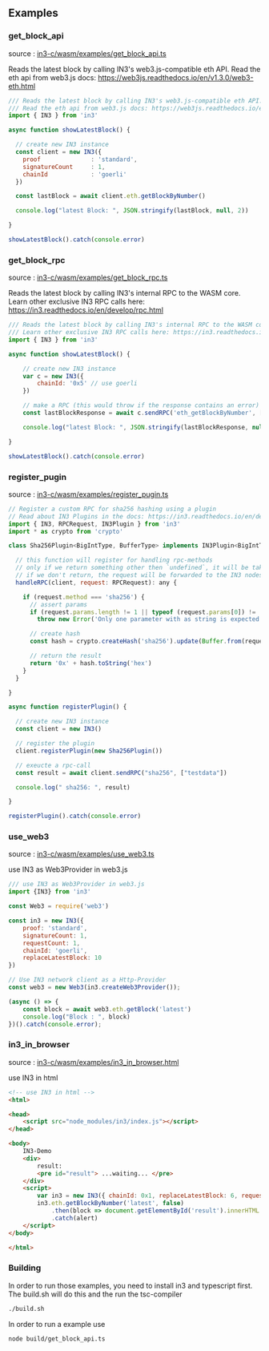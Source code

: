 ## Examples

### get_block_api

source : [in3-c/wasm/examples/get_block_api.ts](https://github.com/blockchainsllc/in3/blob/master/wasm/examples/get_block_api.ts)

Reads the latest block by calling IN3's web3.js-compatible eth API.
Read the eth api from web3.js docs: https://web3js.readthedocs.io/en/v1.3.0/web3-eth.html


```js
/// Reads the latest block by calling IN3's web3.js-compatible eth API.
/// Read the eth api from web3.js docs: https://web3js.readthedocs.io/en/v1.3.0/web3-eth.html
import { IN3 } from 'in3'

async function showLatestBlock() {

  // create new IN3 instance
  const client = new IN3({
    proof              : 'standard',
    signatureCount     : 1,
    chainId            : 'goerli'
  })

  const lastBlock = await client.eth.getBlockByNumber()

  console.log("latest Block: ", JSON.stringify(lastBlock, null, 2))

}

showLatestBlock().catch(console.error)

```

### get_block_rpc

source : [in3-c/wasm/examples/get_block_rpc.ts](https://github.com/blockchainsllc/in3/blob/master/wasm/examples/get_block_rpc.ts)

Reads the latest block by calling IN3's internal RPC to the WASM core.
Learn other exclusive IN3 RPC calls here: https://in3.readthedocs.io/en/develop/rpc.html


```js
/// Reads the latest block by calling IN3's internal RPC to the WASM core.
/// Learn other exclusive IN3 RPC calls here: https://in3.readthedocs.io/en/develop/rpc.html
import { IN3 } from 'in3'

async function showLatestBlock() {

    // create new IN3 instance
    var c = new IN3({
        chainId: '0x5' // use goerli
    })

    // make a RPC (this would throw if the response contains an error)
    const lastBlockResponse = await c.sendRPC('eth_getBlockByNumber', ['latest', false])

    console.log("latest Block: ", JSON.stringify(lastBlockResponse, null, 2))

}

showLatestBlock().catch(console.error)

```

### register_pugin

source : [in3-c/wasm/examples/register_pugin.ts](https://github.com/blockchainsllc/in3/blob/master/wasm/examples/register_pugin.ts)



```js
// Register a custom RPC for sha256 hashing using a plugin
// Read about IN3 Plugins in the docs: https://in3.readthedocs.io/en/develop/api-c.html#plugins
import { IN3, RPCRequest, IN3Plugin } from 'in3'
import * as crypto from 'crypto'

class Sha256Plugin<BigIntType, BufferType> implements IN3Plugin<BigIntType, BufferType> {

  // this function will register for handling rpc-methods
  // only if we return something other then `undefined`, it will be taken as the result of the rpc.
  // if we don't return, the request will be forwarded to the IN3 nodes
  handleRPC(client, request: RPCRequest): any {

    if (request.method === 'sha256') {
      // assert params
      if (request.params.length != 1 || typeof (request.params[0]) != 'string')
        throw new Error('Only one parameter with as string is expected!')

      // create hash
      const hash = crypto.createHash('sha256').update(Buffer.from(request.params[0], 'utf8')).digest()

      // return the result
      return '0x' + hash.toString('hex')
    }
  }

}

async function registerPlugin() {

  // create new IN3 instance
  const client = new IN3()

  // register the plugin
  client.registerPlugin(new Sha256Plugin())

  // exeucte a rpc-call
  const result = await client.sendRPC("sha256", ["testdata"])

  console.log(" sha256: ", result)

}

registerPlugin().catch(console.error)

```

### use_web3

source : [in3-c/wasm/examples/use_web3.ts](https://github.com/blockchainsllc/in3/blob/master/wasm/examples/use_web3.ts)

use IN3 as Web3Provider in web3.js


```js
/// use IN3 as Web3Provider in web3.js
import {IN3} from 'in3'

const Web3 = require('web3')

const in3 = new IN3({
    proof: 'standard',
    signatureCount: 1,
    requestCount: 1,
    chainId: 'goerli',
    replaceLatestBlock: 10
})

// Use IN3 network client as a Http-Provider
const web3 = new Web3(in3.createWeb3Provider());

(async () => {
    const block = await web3.eth.getBlock('latest')
    console.log("Block : ", block)
})().catch(console.error);

```

### in3_in_browser

source : [in3-c/wasm/examples/in3_in_browser.html](https://github.com/blockchainsllc/in3/blob/master/wasm/examples/in3_in_browser.html)

use IN3 in html 


```html
<!-- use IN3 in html -->
<html>

<head>
    <script src="node_modules/in3/index.js"></script>
</head>

<body>
    IN3-Demo
    <div>
        result:
        <pre id="result"> ...waiting... </pre>
    </div>
    <script>
        var in3 = new IN3({ chainId: 0x1, replaceLatestBlock: 6, requestCount: 3 });
        in3.eth.getBlockByNumber('latest', false)
            .then(block => document.getElementById('result').innerHTML = JSON.stringify(block, null, 2))
            .catch(alert)
    </script>
</body>

</html>

```


### Building

In order to run those examples, you need to install in3 and typescript first.
The build.sh will do this and the run the tsc-compiler

```sh
./build.sh
```

In order to run a example use

```
node build/get_block_api.ts
```
